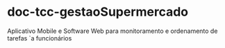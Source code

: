 # doc-tcc-gestaoSupermercado
Aplicativo Mobile e Software Web para monitoramento e ordenamento de tarefas `a funcionários
